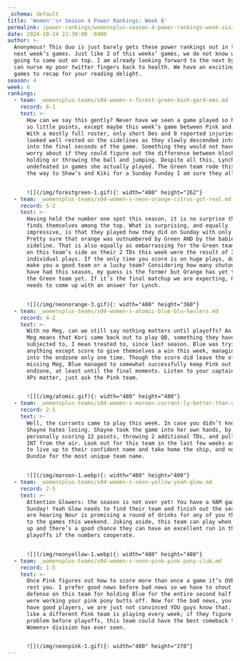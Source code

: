```yaml
---
_schema: default
title: 'Women''s+ Season 4 Power Rankings: Week 6'
permalink: /power-rankings/womensplus-season-4-power-rankings-week-six/
date: 2024-10-24 22:30:00 -0400
author: >-
  Anonymous! This duo is just barely gets these power rankings out in time for
  next week’s games. Just like 2 of this weeks’ games, we do not know who is
  going to come out on top. I am already looking forward to the next bye so I
  can nurse my poor twitter fingers back to health. We have an exciting week of
  games to recap for your reading delight. 
season: 4
week: 6
rankings:
  - team: _womensplus-teams/s04-women-s-forest-green-bush-gard-ems.md
    record: 6-1
    text: >-
      How can we say this gently? Never have we seen a game played so hard for
      so little points, except maybe this week’s game between Pink and Blue.
      With a mostly full roster, only short Des and 0 reported injuries, Green
      looked well rested on the sidelines as they slowly descended into panic
      into the final seconds of the game. Something they would not have had to
      worry about if they could figure out the difference between blocking and
      holding or throwing the ball and jumping. Despite all this, Lynch is still
      undefeated in games she actually played. The Green team rode this high all
      the way to Shaw’s and Kiki for a Sunday Funday I am sure they all forget.


      ![](/img/forestgreen-1.gif){: width="480" height="262"}
  - team: _womensplus-teams/s04-women-s-neon-orange-citrus-got-real.md
    record: 5-2
    text: >-
      Having held the number one spot this season, it is no surprise that Orange
      finds themselves among the top. What is surprising, and equally
      impressive, is that they played how they did on Sunday with only 1 sub.
      Pretty sure that orange was outnumbered by Green AND by the babies on the
      sideline. That is also equally as embarrassing for the Green team. Luck is
      on this team’s side as their 2 TDs this week were the result of 2
      individual plays. If the only time you score is on huge plays, does that
      make you a good team or a lucky team? Considering how many shutouts they
      have had this season, my guess is the former but Orange has yet to beat
      the Green team yet. If it’s the final matchup we are expecting, Orange
      needs to come up with an answer for Lynch.


      ![](/img/neonorange-3.gif){: width="480" height="360"}
  - team: _womensplus-teams/s04-women-s-atomic-blue-blu-haulers.md
    record: 4-2
    text: >-
      With no Meg, can we still say nothing matters until playoffs? An absent
      Meg means that Kori came back out to play QB, something they have not been
      subjected to, I mean treated to, since last season. Blue was trying to do
      anything except score to give themselves a win this week, managing to get
      into the endzone only one time. Though the score did leave the offense
      missing Meg, Blue managed to somewhat successfully keep Pink out of the
      endzone, at least until the final moments. Listen to your captains folks,
      XPs matter, just ask the Pink team.


      ![](/img/atomic.gif){: width="480" height="480"}
  - team: _womensplus-teams/s04-women-s-maroon-currant-ly-better-than-u.md
    record: 2-5
    text: >-
      Well, the currants came to play this week. In case you didn’t know, QB
      Shayne hates losing. Shayne took the game into her own hands, by
      personally scoring 12 points, throwing 2 additional TDs, and pulling an
      INT from the air. Look out for this team in the last few weeks as they try
      to live up to their confident name and take home the ship, and not just a
      Dundie for the most unique team name.


      ![](/img/maroon-1.webp){: width="480" height="400"}
  - team: _womensplus-teams/s04-women-s-neon-yellow-yeah-glow.md
    record: 2-5
    text: >-
      Attention Glowers: the season is not over yet! You have a 9AM game on
      Sunday! Yeah Glow needs to find their team and finish out the season. We
      are hearing Nour is promising a round of drinks for any of you that come
      to the games this weekend. Joking aside, this team can play when they show
      up and there’s a good chance they can have an excellent run in the
      playoffs if the numbers cooperate.


      ![](/img/neonyellow-1.webp){: width="480" height="480"}
  - team: _womensplus-teams/s04-women-s-neon-pink-pink-pony-club.md
    record: 1-5
    text: >-
      Once Pink figures out how to score more than once a game it’s OVER for the
      rest you. I prefer good news before bad news so we have to shout out the
      defense on this team for holding Blue for the entire second half. You guys
      were working your pink pony butts off. Now for the bad news, you guys do
      have good players, we are just not convinced YOU guys know that. It feels
      like a different Pink team is playing every week; if they figure out the
      problem before playoffs, this team could have the best comeback the
      Womens+ division has ever seen.


      ![](/img/neonpink-1.gif){: width="480" height="270"}
---
```

